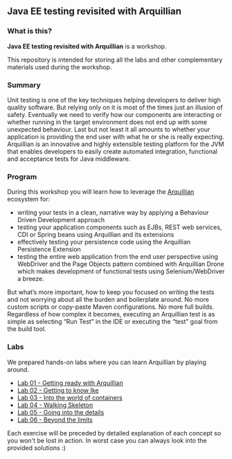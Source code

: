 ## Java EE testing revisited with Arquillian

### What is this?

**Java EE testing revisited with Arquillian** is a workshop. 

This repository is intended for storing all the labs and other complementary materials used during the workshop.

### Summary

Unit testing is one of the key techniques helping developers to deliver high quality software. But relying only on it is most of the times just an illusion of safety. Eventually we need to verify how our components are interacting or whether running in the target environment does not end up with some unexpected behaviour. Last but not least it all amounts to whether your application is providing the end user with what he or she is really expecting.
Arquillian is an innovative and highly extensible testing platform for the JVM that enables developers to easily create automated integration, functional and acceptance tests for Java middleware.

### Program

During this workshop you will learn how to leverage the [Arquillian](http://arquillian.org/) ecosystem for:

* writing your tests in a clean, narrative way by applying a Behaviour Driven Development approach
* testing your application components such as EJBs, REST web services, CDI or Spring beans using Arquillian and its extensions
* effectively testing your persistence code using the Arquillian Persistence Extension
* testing the entire web application from the end user perspective using WebDriver and the Page Objects pattern combined with Arquillian Drone which makes development of functional tests using Selenium/WebDriver a breeze.

But what’s more important, how to keep you focused on writing the tests and not worrying about all the burden and boilerplate around. No more custom scripts or copy-paste Maven configurations. No more full builds. Regardless of how complex it becomes, executing an Arquillian test is as simple as selecting “Run Test” in the IDE or executing the “test” goal from the build tool.

### Labs

We prepared hands-on labs where you can learn Arquillian by playing around. 

* [Lab 01 - Getting ready with Arquillian](https://github.com/ctpconsulting/chopen-workshop-arquillian/blob/master/lab01/README.md)
* [Lab 02 - Getting to know Ike](https://github.com/ctpconsulting/chopen-workshop-arquillian/blob/master/lab02/README.md)
* [Lab 03 - Into the world of containers](https://github.com/ctpconsulting/chopen-workshop-arquillian/blob/master/lab03/README.md)
* [Lab 04 - Walking Skeleton](https://github.com/ctpconsulting/chopen-workshop-arquillian/blob/master/lab04/README.md)
* [Lab 05 - Going into the details](https://github.com/ctpconsulting/chopen-workshop-arquillian/blob/master/lab05/README.md)
* [Lab 06 - Beyond the limits](https://github.com/ctpconsulting/chopen-workshop-arquillian/blob/master/lab06/README.md)

Each exercise will be preceded by detailed explanation of each concept so you won't be lost in action. In worst case you can always look into the provided solutions :)
